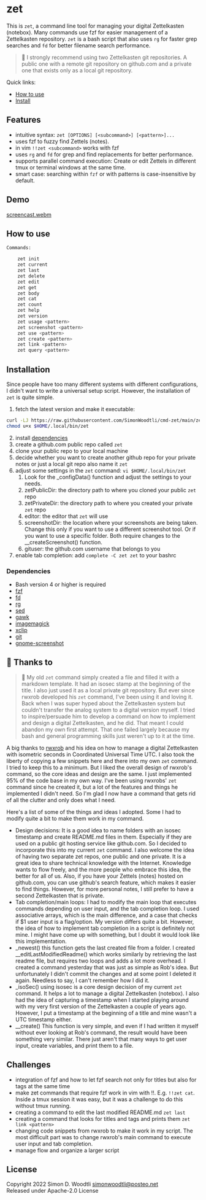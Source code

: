 # zet

This is `zet`, a command line tool for managing your digital Zettelkasten (notebox). Many commands use fzf for easier management of a Zettelkasten repository. `zet` is a bash script that also uses `rg` for faster grep searches and `fd` for better filename search performance.

> 🧐 I strongly recommend using two Zettelkasten git repositories. A public one with a remote git repository on github.com and a private one that exists only as a local git repository.

Quick links:

* [How to use]
* [Install]

## Features

* intuitive syntax: `zet [OPTIONS] [<subcommand>] [<pattern>]...`
* uses  fzf to fuzzy find Zettels (notes).
* in vim `!!zet <subcommand>` works with fzf
* uses `rg` and `fd` for grep and find replacements for better performance.
* supports parallel command execution: Create or edit Zettels in different tmux or terminal windows at the same time.
* smart case: searching within `fzf` or with patterns is case-insensitive by default.

## Demo

[screencast.webm](https://user-images.githubusercontent.com/66033447/209848299-2d3f7c8b-7ee6-4044-b7ef-61a54c78d10b.webm)

## How to use

```bash
Commands:

    zet init
    zet current
    zet last
    zet delete
    zet edit
    zet get
    zet body
    zet cat
    zet count
    zet help
    zet version
    zet usage <pattern>
    zet screenshot <pattern>
    zet use <pattern>
    zet create <pattern>
    zet link <pattern>
    zet query <pattern>
```

## Installation

Since people have too many different systems with different configurations, I didn't want to write a universal setup script. However, the installation of `zet` is quite simple.

1. fetch the latest version and make it executable:

```bash
curl -LJ https://raw.githubusercontent.com/SimonWoodtli/cmd-zet/main/zet -o $HOME/.local/bin/zet
chmod u+x $HOME/.local/bin/zet
```

2. install [dependencies]
3. create a github.com public repo called `zet` 
4. clone your public repo to your local machine
5. decide whether you want to create another github repo for your private notes or just a local git repo also name it `zet`
6. adjust some settings in the `zet` command: `vi $HOME/.local/bin/zet`
    1. Look for the \_configData() function and adjust the settings to your needs.
    1. zetPublicDir: the directory path to where you cloned your public `zet` repo
    1. zetPrivateDir: the directory path to where you created your private `zet` repo
    1. editor: the editor that `zet` will use
    1. screenshotDir: the location where your screenshots are being taken. Change this only if you want to use a different screenshot tool. Or if you want to use a specific folder. Both require changes to the \_\_createScreenshot() function.
    1. gituser: the github.com username that belongs to you
7. enable tab completion: add `complete -C zet zet` to your bashrc

### Dependencies

* Bash version 4 or higher is required
* [fzf]
* [fd]
* [rg]
* [sed]
* [gawk]
* [imagemagick]
* [xclip]
* [git]
* [gnome-screenshot]

## 🙏 Thanks to 

> 📝 My old `zet` command simply created a file and filled it with a markdown template. It had an isosec stamp at the beginning of the title. I also just used it as a local private git repository. But ever since rwxrob developed his `zet` command, I've been using it and loving it. Back when I was super hyped about the Zettelkasten system but couldn't transfer the analog system to a digital version myself. I tried to inspire/persuade him to develop a command on how to implement and design a digital Zettelkasten, and he did. That meant I could abandon my own first attempt. That one failed largely because my bash and general programming skills just weren't up to it at the time.

A big thanks to [rwxrob] and his idea on how to manage a digital Zettelkasten with isometric seconds in Coordinated Universal Time UTC.
I also took the liberty of copying a few snippets here and there into my own `zet` command. I tried to keep this to a minimum. But I liked the overall design of rwxrob's command, so the core ideas and design are the same. I just implemented 95% of the code base in my own way. I've been using rwxrobs' `zet` command since he created it, but a lot of the features and things he implemented I didn't need. So I'm glad I now have a command that gets rid of all the clutter and only does what I need.

Here's a list of some of the things and ideas I adopted. Some I had to modify quite a bit to make them work in my command.

- Design decisions: It is a good idea to name folders with an isosec timestamp and create README.md files in them. Especially if they are used on a public git hosting service like github.com. So I decided to incorporate this into my current `zet` command. I also welcome the idea of having two separate zet repos, one public and one private. It is a great idea to share technical knowledge with the Internet. Knowledge wants to flow freely, and the more people who embrace this idea, the better for all of us. Also, if you have your Zettels (notes) hosted on github.com, you can use github's search feature, which makes it easier to find things. However, for more personal notes, I still prefer to have a second Zettelkasten that is private.
- Tab completion/main loops: I had to modify the main loop that executes commands depending on user input, and the tab completion loop. I used associative arrays, which is the main difference, and a case that checks if \$1 user input is a flag/option. My version differs quite a bit. However, the idea of how to implement tab completion in a script is definitely not mine. I might have come up with something, but I doubt it would look like this implementation.
- \_newest() this function gets the last created file from a folder. I created \_\_editLastModifiedReadme() which works similarly by retrieving the last readme file, but requires two loops and adds a lot more overhead. I created a command yesterday that was just as simple as Rob's idea. But unfortunately I didn't commit the changes and at some point I deleted it again. Needless to say, I can't remember how I did it.
- \_isoSec() using isosec is a core design decision of my current `zet` command. It helps a lot to manage a digital Zettelkasten (notebox). I also had the idea of capturing a timestamp when I started playing around with my very first version of the Zettelkasten a couple of years ago. However, I put a timestamp at the beginning of a title and mine wasn't a UTC timestamp either.  
- \_\_create() This function is very simple, and even if I had written it myself without ever looking at Rob's command, the result would have been something very similar. There just aren't that many ways to get user input, create variables, and print them to a file.

## Challenges

* integration of fzf and how to let fzf search not only for titles but also for tags at the same time
* make zet commands that require fzf work in vim with !!. E.g. `!!zet cat`. Inside a tmux session it was easy, but it was a challenge to do this without tmux running.
* creating a command to edit the last modified README.md `zet last`
* creating a command that looks for titles and tags and prints them `zet link <pattern>`
* changing code snippets from rwxrob to make it work in my script. The most difficult part was to change rwxrob's main command to execute user input and tab completion.
* manage flow and organize a larger script

## License

Copyright 2022 Simon D. Woodtli <simonwoodtli@posteo.net>  
Released under Apache-2.0 License  

[rwxrob]: <https://github.com/rwxrob/>
[Install]: <#installation>
[How to use]: <#how-to-use>
[dependencies]: <#dependencies>
[fzf]: <https://github.com/junegunn/fzf>
[fd]: <https://github.com/sharkdp/fd>
[rg]: <https://github.com/BurntSushi/ripgrep>
[sed]: <https://pkgs.org/search/?q=sed>
[gawk]: <https://pkgs.org/search/?q=gawk>
[imagemagick]: <https://pkgs.org/search/?q=imagemagick>
[xclip]: <https://pkgs.org/search/?q=xclip>
[git]: <https://pkgs.org/search/?q=git>
[gnome-screenshot]: <https://pkgs.org/search/?q=gnome-screenshot>
